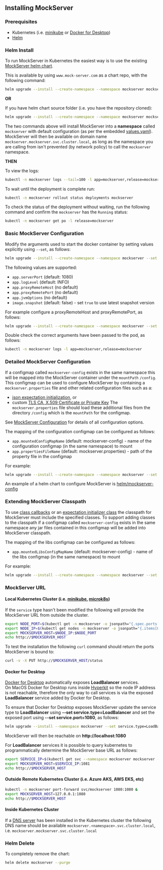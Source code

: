 ## Installing MockServer

### Prerequisites

- Kubernetes (i.e. [minikube](https://kubernetes.io/docs/tasks/tools/install-minikube/) or [Docker for Desktop](https://www.docker.com/products/docker-desktop)) 
- [Helm](https://docs.helm.sh/using_helm/#quickstart-guide)

### Helm Install

To run MockServer in Kubernetes the easiest way is to use the existing [MockServer helm chart](http://www.mock-server.com/mockserver-5.12.0.tgz).

This is available by using `www.mock-server.com` as a chart repo, with the following command:

```bash
helm upgrade --install --create-namespace --namespace mockserver mockserver http://www.mock-server.com/mockserver-5.12.0.tgz
```

**OR** 

If you have helm chart source folder (i.e. you have the repository cloned):

```bash
helm upgrade --install --create-namespace --namespace mockserver mockserver helm/mockserver
```

The two commands above will install MockServer into a **namespace** called `mockserver` with default configuration (as per the embedded [values.yaml](https://github.com/mock-server/mockserver/blob/master/helm/mockserver/values.yaml)).  
MockServer will then be available on domain name `mockserver.mockserver.svc.cluster.local`, as long as the namespace you are calling from isn't prevented (by network policy) to call the `mockserver` namespace.

**THEN**

To view the logs:

```bash
kubectl -n mockserver logs --tail=100 -l app=mockserver,release=mockserver
```

To wait until the deployment is complete run:

```bash
kubectl -n mockserver rollout status deployments mockserver
```

To check the status of the deployment without waiting, run the following command and confirm the `mockserver` has the `Running` status:

```bash 
kubectl -n mockserver get po -l release=mockserver
```

### Basic MockServer Configuration 

Modify the arguments used to start the docker container by setting values explicitly using `--set`, as follows:

```bash
helm upgrade --install --create-namespace --namespace mockserver --set app.serverPort=1080 --set app.logLevel=INFO mockserver http://www.mock-server.com/mockserver-5.12.0.tgz
```

The following values are supported:
- `app.serverPort` (default: 1080)
- `app.logLevel` (default: INFO)
- `app.proxyRemoteHost` (no default)
- `app.proxyRemotePort` (no default)
- `app.jvmOptions` (no default)
- `image.snapshot` (default: false) - set `true` to use latest snapshot version

For example configure a proxyRemoteHost and proxyRemotePort, as follows:

```bash
helm upgrade --install --create-namespace --namespace mockserver --set app.serverPort=1080 --set app.proxyRemoteHost=www.mock-server.com --set app.proxyRemotePort=443 mockserver http://www.mock-server.com/mockserver-5.12.0.tgz
```

Double check the correct arguments have been passed to the pod, as follows:

```bash
kubectl -n mockserver logs -l app=mockserver,release=mockserver
``` 

### Detailed MockServer Configuration

If a configmap called `mockserver-config` exists in the same namespace this will be mapped into the MockServer container under the `mountPath` `/config`.
This configmap can be used to configure MockServer by containing a `mockserver.properties` file and other related configuration files such as a:
- [json expectation initialization](https://www.mock-server.com/mock_server/initializing_expectations.html), or
- custom [TLS CA, X.509 Certificate or Private Key](https://www.mock-server.com/mock_server/HTTPS_TLS.html#configuration)
The `mockserver.properties` file should load these additional files from the directory `/config` which is the `mountPath` for the configmap. 

See [MockServer Configuration](https://www.mock-server.com/mock_server/configuration_properties.html) for details of all configuration options. 
  
The mapping of the configuration configmap can be configured as follows: 
- `app.mountedConfigMapName` (default: mockserver-config) - name of the configuration configmap (in the same namespace) to mount
- `app.propertiesFileName` (default: mockserver.properties) - path of the property file in the configmap

For example:

```bash
helm upgrade --install --create-namespace --namespace mockserver --set app.mountedConfigMapName=other-mockserver-config --set app.propertiesFileName=other-mockserver.properties mockserver helm/mockserver
```

An example of a helm chart to configure MockServer is [helm/mockserver-config](https://github.com/mock-server/mockserver/tree/master/helm/mockserver-config)

### Extending MockServer Classpath

To use [class callbacks](https://www.mock-server.com/mock_server/creating_expectations.html#button_response_class_callback) or an [expectation initializer class](https://www.mock-server.com/mock_server/initializing_expectations.html#expectation_initializer_class) the classpath for MockServer must include the specified classes.
To support adding classes to the classpath if a configmap called `mockserver-config` exists in the same namespace any jar files contained in this configmap will be added into MockServer classpath.

The mapping of the libs configmap can be configured as follows: 
- `app.mountedLibsConfigMapName` (default: mockserver-config) - name of the libs configmap (in the same namespace) to mount

For example:

```bash
helm upgrade --install --create-namespace --namespace mockserver --set app.mountedLibsConfigMapName=mockserver-libs mockserver helm/mockserver
```

### MockServer URL

#### Local Kubernetes Cluster (i.e. [minikube](https://github.com/kubernetes/minikube), [microk8s](https://microk8s.io/))

If the `service` type hasn't been modified the following will provide the MockServer URL from outside the cluster.

```bash
export NODE_PORT=$(kubectl get -n mockserver -o jsonpath="{.spec.ports[0].nodePort}" services mockserver)
export NODE_IP=$(kubectl get nodes -n mockserver -o jsonpath="{.items[0].status.addresses[0].address}")
export MOCKSERVER_HOST=$NODE_IP:$NODE_PORT
echo http://$MOCKSERVER_HOST
```

To test the installation the following `curl` command should return the ports MockServer is bound to:

```bash
curl -v -X PUT http://$MOCKSERVER_HOST/status
```

#### Docker for Desktop

[Docker for Desktop](https://www.docker.com/products/docker-desktop) automatically exposes **LoadBalancer** services.  
On MacOS Docker for Desktop runs inside [Hyperkit](https://github.com/moby/hyperkit) so the node IP address is not reachable, therefore the only way to call services is via the exposed **LoadBalancer** service added by Docker for Desktop.

To ensure that Docker for Desktop exposes MockServer update the service type to **LoadBalancer** using **--set service.type=LoadBalancer** and set the exposed port using **--set service.port=1080**, as follows:

```bash
helm upgrade --install --namespace mockserver --set service.type=LoadBalancer --set service.port=1080 mockserver http://www.mock-server.com/mockserver-5.12.0.tgz
```

MockServer will then be reachable on **http://localhost:1080**

For **LoadBalancer** services it is possible to query kubernetes to programmatically determine the MockServer base URL as follows:

```bash
export SERVICE_IP=$(kubectl get svc --namespace mockserver mockserver -o jsonpath='{.status.loadBalancer.ingress[0].hostname}')
export MOCKSERVER_HOST=$SERVICE_IP:1081
echo http://$MOCKSERVER_HOST
```

#### Outside Remote Kubernetes Cluster (i.e. Azure AKS, AWS EKS, etc)

```bash
kubectl -n mockserver port-forward svc/mockserver 1080:1080 &
export MOCKSERVER_HOST=127.0.0.1:1080
echo http://$MOCKSERVER_HOST
```

#### Inside Kubernetes Cluster

If a [DNS server](https://kubernetes.io/docs/concepts/services-networking/service/#dns) has been installed in the Kubernetes cluster the following DNS name should be available `mockserver.<namespace>.svc.cluster.local`, i.e. `mockserver.mockserver.svc.cluster.local`

### Helm Delete

To completely remove the chart:

```bash
helm delete mockserver --purge
```
